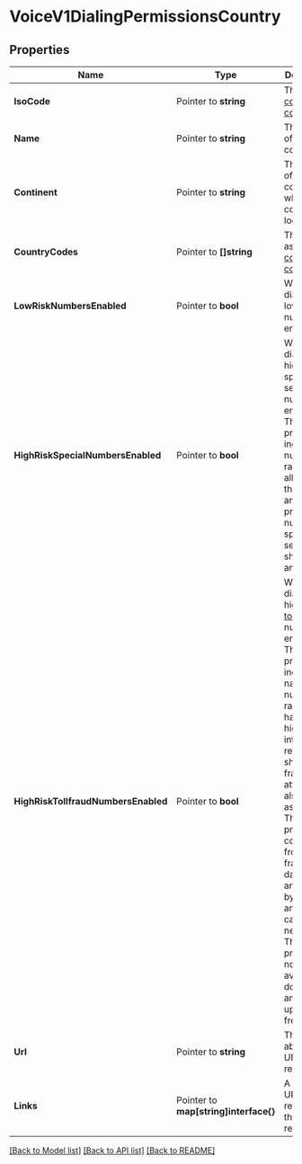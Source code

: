 # VoiceV1DialingPermissionsCountry

## Properties

Name | Type | Description | Notes
------------ | ------------- | ------------- | -------------
**IsoCode** | Pointer to **string** | The [ISO country code](https://en.wikipedia.org/wiki/ISO_3166-1_alpha-2). |
**Name** | Pointer to **string** | The name of the country. |
**Continent** | Pointer to **string** | The name of the continent in which the country is located. |
**CountryCodes** | Pointer to **[]string** | The E.164 assigned [country codes(s)](https://www.itu.int/itudoc/itu-t/ob-lists/icc/e164_763.html) |
**LowRiskNumbersEnabled** | Pointer to **bool** | Whether dialing to low-risk numbers is enabled. |
**HighRiskSpecialNumbersEnabled** | Pointer to **bool** | Whether dialing to high-risk special services numbers is enabled. These prefixes include number ranges allocated by the country and include premium numbers, special services, shared cost, and others |
**HighRiskTollfraudNumbersEnabled** | Pointer to **bool** | Whether dialing to high-risk [toll fraud](https://www.twilio.com/blog/how-to-protect-your-account-from-toll-fraud-with-voice-dialing-geo-permissions-html) numbers is enabled. These prefixes include narrow number ranges that have a high-risk of international revenue sharing fraud (IRSF) attacks, also known as [toll fraud](https://www.twilio.com/blog/how-to-protect-your-account-from-toll-fraud-with-voice-dialing-geo-permissions-html). These prefixes are collected from anti-fraud databases and verified by analyzing calls on our network. These prefixes are not available for download and are updated frequently |
**Url** | Pointer to **string** | The absolute URL of this resource. |
**Links** | Pointer to **map[string]interface{}** | A list of URLs related to this resource. |

[[Back to Model list]](../README.md#documentation-for-models) [[Back to API list]](../README.md#documentation-for-api-endpoints) [[Back to README]](../README.md)


